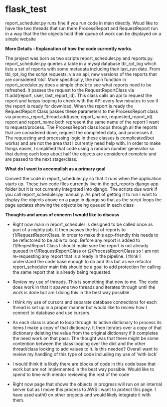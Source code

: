 # flask_test
report_scheduler.py runs fine if you run code in main directly.  Woud like to have the two threads that run there ProcessReport and RequestReport run in a way that the the objects hold their queue of work can be displayed on a simple website

**More Details - Explanation of how the code currently works.**

The project was born as two scripts report_scheduler.py and reports.py.
report_scheduler.py queries a table in a mysql database tbl_rpt_log which lists a set of reports with some metadata including their last_run date. From tbl_rpt_log the script requests, via an api, new versions of the reports that are considered ‘old’. More specifically, the main function in report_sceduler.py does a simple check to see what reports need to be refreshed. It passes the request to the RequestReportClass via t1.add(report, user, last_report_id). This class calls an api to request the report and keeps looping to check with the API every few minutes to see if the report is ready for download. When the report is ready the RequestReport Class passes these parameters to the ProcessReport class via process_report_thread.add(user, report_name, requested_report_id). report and report_name both represent the same name of the report I want to request/process. The ProcessReport class loops through all the reports that are considered done, request the completed data, and processes it. The requesting and processing logic in these classes is complicated(but works) and are not the area that I currently need help with. In order to make things easier, I simplified that code using a random number generator so that during each loop about half the objects are considered complete and are passed to the next stage/class.

**What do I want to accomplish as a primary goal**

Convert the code in report_scheduler.py so that it runs when the application starts up. These two code files currently live in the get_reports django app folder but it is not currently integrated into django. The scripts due work if you call report_scheduler.py manually.
As part of getting it to run I want to display the objects above on a page in django so that as the script loops the page updates showing the objects being queued in each class

**Thoughts and areas of concern I would like to discuss**

* Right now main in report_scheduler is designed to be called once as part of a nightly job. It then passes the list of reports to t1/RequestReportClass. In order to make this app-friendly this needs to be refactored to be able to loop. Before any report is added to t1/ReqestReport Class I should make sure the report is not already queued in t1/RequestReportClass or t2/ProcessReportClass so I am not re-requesting any report that is already in the pipeline. I think I understand the code base enough to do add this but as we refactor report_scheduler main this should be a goal to add protection for calling the same report that is already being requested.

* Review my use of threads. This is something that new to me. The code does work in that it spawns two threads and iterates through until the work is done but am I doing this in the best way possible

* I think my use of cursors and separate database connections for each thread is set up in a proper manner but would like to review how I connect to database and use cursors.

* As each class is about to loop through its active dictionary to process its items I make a copy of that dictionary. It then iterates over a copy of that dictionary deleting the value from the original dictionary if it completes the need work on that pass. The thought was that there might be some contention between the class looping over the dict and the other thread/class looking to add values to it. Is this needed? Overall want to review my handling of this type of code including my use of ‘with lock’

* I would think it is likely there are blocks of code in this code base that work but are not implemented in the best way possible. Would like to spend to time with mentor reviewing the rest of the code

* Right now page that shows the objects in progress will run on an internal server but as I move this process to AWS I want to protect this page. I have used auth0 on other projects and would likely integrate it with them.
